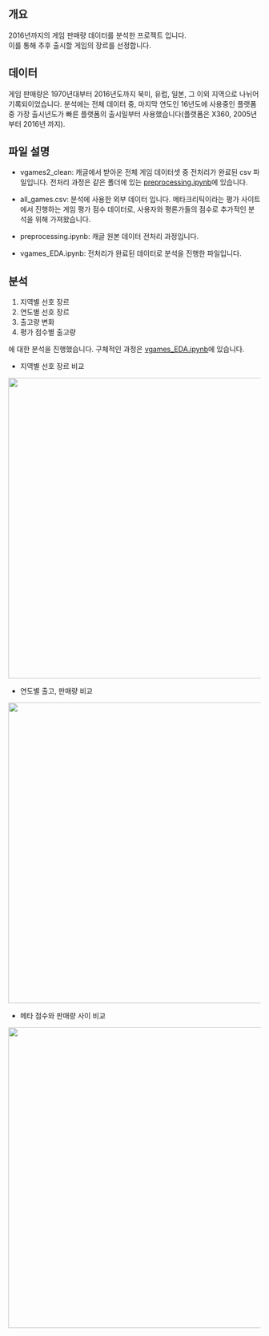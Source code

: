 ## 개요

2016년까지의 게임 판매량 데이터를 분석한 프로젝트 입니다.  
이를 통해 추후 출시할 게임의 장르를 선정합니다.

## 데이터

게임 판매량은 1970년대부터 2016년도까지 북미, 유럽, 일본, 그 이외 지역으로 나뉘어 기록되이었습니다. 분석에는 전체 데이터 중, 마지막 연도인 16년도에 사용중인 플랫폼 중 가장 출시년도가 빠른 플랫폼의 출시일부터 사용했습니다(플랫폼은 X360, 2005년 부터 2016년 까지).

## 파일 설명

- vgames2_clean: 캐글에서 받아온 전체 게임 데이터셋 중 전처리가 완료된 csv 파일입니다. 전처리 과정은 같은 폴더에 있는  [preprocessing.ipynb](https://github.com/RK-IM/Projects/blob/main/video_game_sales/preprocessing.ipynb)에 있습니다.
- all_games.csv: 분석에 사용한 외부 데이터 입니다. 메타크리틱이라는 평가 사이트에서 진행하는 게임 평가 점수 데이터로, 사용자와 평론가들의 점수로 추가적인 분석을 위해 가져왔습니다. 

- preprocessing.ipynb: 캐글 원본 데이터 전처리 과정입니다.
- vgames_EDA.ipynb: 전처리가 완료된 데이터로 분석을 진행한 파일입니다.

## 분석

1. 지역별 선호 장르
2. 연도별 선호 장르
3. 출고량 변화
4. 평가 점수별 출고량  

에 대한 분석을 진행했습니다. 구체적인 과정은 [vgames_EDA.ipynb](https://github.com/RK-IM/Projects/blob/main/video_game_sales/vgames_EDA.ipynb)에 있습니다.

- 지역별 선호 장르 비교  
<img src="https://user-images.githubusercontent.com/94027045/220020075-088a61a4-2fc4-4f4b-969c-bf1e729c691f.png" width=600>

- 연도별 출고, 판매량 비교  
<img src="https://user-images.githubusercontent.com/94027045/220020213-3eee7829-bf7b-4859-b8de-d1a6451edab6.png" width=600>  

- 메타 점수와 판매량 사이 비교  
<img src="https://user-images.githubusercontent.com/94027045/220020731-e82962a8-af03-4a57-b358-fd56d978b302.png" width=600> 
